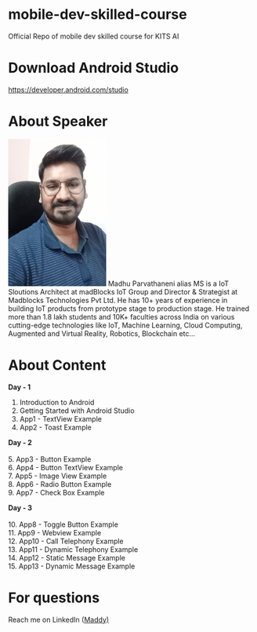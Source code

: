 # mobile-dev-skilled-course
Official Repo of mobile dev skilled course for KITS AI

# Download Android Studio
https://developer.android.com/studio

# About Speaker

<img src="https://raw.githubusercontent.com/madblocksgit/ETAI-2021---VSSUT-11th-aug-iot-session/main/maddy.jpg" height="300" width="200" />
Madhu Parvathaneni alias MS is a IoT Sloutions Architect at madBlocks IoT Group and Director & Strategist at Madblocks Technologies Pvt Ltd. He has 10+ years of experience in building IoT products from prototype stage to production stage. He trained more than 1.8 lakh students and 10K+ faculties across India on various cutting-edge technologies like IoT, Machine Learning, Cloud Computing, Augmented and Virtual Reality, Robotics, Blockchain etc...

# About Content

<b>Day - 1</b>
1. Introduction to Android 
2. Getting Started with Android Studio
3. App1 - TextView Example
4. App2 -  Toast Example

<b>Day - 2</b> <br/><br/>
5. App3 - Button Example <br/>
6. App4 - Button TextView Example <br/>
7. App5 - Image View Example <br/>
8. App6 - Radio Button Example <br/>
9. App7 - Check Box Example <br/>

<b>Day - 3</b> <br/><br/>
10. App8 - Toggle Button Example <br/>
11. App9 - Webview Example <br/>
12. App10 - Call Telephony Example <br/>
13. App11 - Dynamic Telephony Example <br/>
14. App12 - Static Message Example <br/>
15. App13 - Dynamic Message Example <br/>


# For questions
Reach me on LinkedIn (<a href="https://linkedin.com/in/MadhuPIoT">Maddy)
